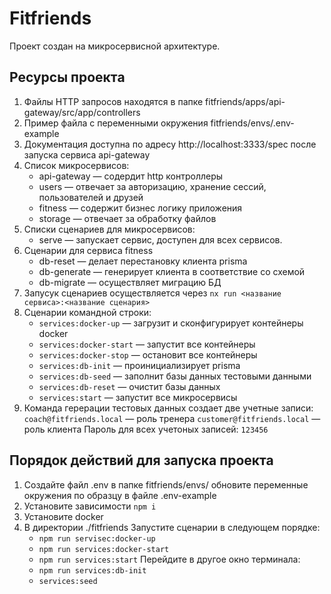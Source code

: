 # Fitfriends
Проект создан на микросервисной архитектуре.
## Ресурсы проектa
1. Файлы HTTP запросов находятся в папке fitfriends/apps/api-gateway/src/app/controllers
1. Пример файла с переменными окружения fitfriends/envs/.env-example
1. Документация доступна по адресу http://localhost:3333/spec после запуска сервиcа api-gateway
1. Список микросервисов:
    - api-gateway — содердит http контроллеры
    - users — отвечает за авторизацию, хранение сессий, пользователей и друзей
    - fitness — содержит бизнес логику приложения
    - storage — отвечает за обработку файлов
1. Списки сценариев для микросервисов:
    - serve — запускает сервис, доступен для всех сервисов.
1. Сценарии для сервиса fitness
    - db-reset — делает перестановку клиента prisma
    - db-generate — генерирует клиента в соответствие со схемой
    - db-migrate — осуществляет миграцию БД
1. Запусук сценариев осуществляется через `nx run <название сервиса>:<название сценария>`
1. Сценарии командной строки:
    - `services:docker-up`  — загрузит и сконфигурирует контейнеры docker 
    - `services:docker-start` — запустит все контейнеры
    - `services:docker-stop` — остановит все контейнеры
    - `services:db-init` — проинициализирует prisma 
    - `services:db-seed` — заполнит базы данных тестовыми данными
    - `services:db-reset` — очистит базы данных
    - `services:start` — запустит все микросервисы
1. Команда герерации тестовых данных создает две учетные записи: 
  `coach@fitfriends.local` — роль тренера
  `customer@fitfriends.local` — роль клиента
  Пароль для всех учетоных записей: `123456`

## Порядок действий для запуска проекта
1. Создайте файл .env в папке fitfriends/envs/ обновите переменные окружения по образцу в файле .env-example
1. Установите зависимости `npm i`
1. Установите docker
1. В директории ./fitfriends
   Запустите сценарии в следующем порядке:
    - `npm run servisec:docker-up`
    - `npm run services:docker-start`
    - `npm run services:start`
   Перейдите в другое окно терминала:
    - `npm run services:db-init`
    - `services:seed`
